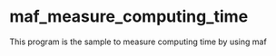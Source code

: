 maf_measure_computing_time
==========================

This program is the sample to measure computing time by using maf
